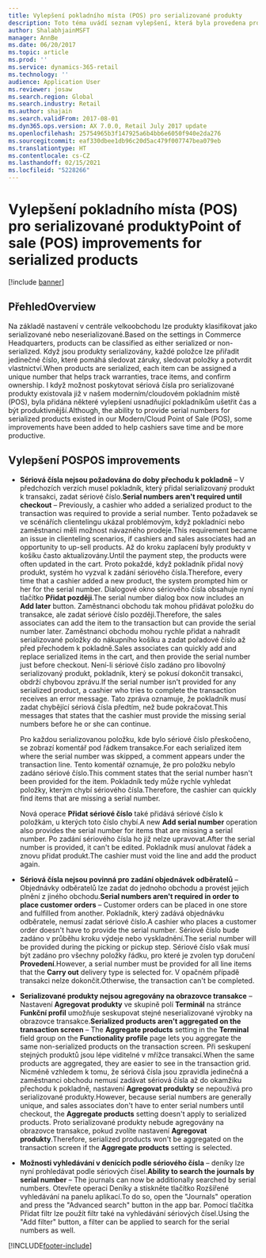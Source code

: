 ```yaml
---
title: Vylepšení pokladního místa (POS) pro serializované produkty
description: Toto téma uvádí seznam vylepšení, která byla provedena pro serializované produkty, abyste ušetřili čas a byli produktivnější.
author: ShalabhjainMSFT
manager: AnnBe
ms.date: 06/20/2017
ms.topic: article
ms.prod: ''
ms.service: dynamics-365-retail
ms.technology: ''
audience: Application User
ms.reviewer: josaw
ms.search.region: Global
ms.search.industry: Retail
ms.author: shajain
ms.search.validFrom: 2017-08-01
ms.dyn365.ops.version: AX 7.0.0, Retail July 2017 update
ms.openlocfilehash: 25754965b3f147925a6b4bb6e6050f940e2da276
ms.sourcegitcommit: eaf330dbee1db96c20d5ac479f007747bea079eb
ms.translationtype: HT
ms.contentlocale: cs-CZ
ms.lasthandoff: 02/15/2021
ms.locfileid: "5228266"
---
```

# <a name="point-of-sale-pos-improvements-for-serialized-products"></a><span data-ttu-id="98215-103">Vylepšení pokladního místa (POS) pro serializované produkty</span><span class="sxs-lookup"><span data-stu-id="98215-103">Point of sale (POS) improvements for serialized products</span></span>

[!include [banner](includes/banner.md)]

## <a name="overview"></a><span data-ttu-id="98215-104">Přehled</span><span class="sxs-lookup"><span data-stu-id="98215-104">Overview</span></span>

<span data-ttu-id="98215-105">Na základě nastavení v centrále velkoobchodu lze produkty klasifikovat jako serializované nebo neserializované.</span><span class="sxs-lookup"><span data-stu-id="98215-105">Based on the settings in Commerce Headquarters, products can be classified as either serialized or non-serialized.</span></span> <span data-ttu-id="98215-106">Když jsou produkty serializovány, každé položce lze přiřadit jedinečné číslo, které pomáhá sledovat záruky, sledovat položky a potvrdit vlastnictví.</span><span class="sxs-lookup"><span data-stu-id="98215-106">When products are serialized, each item can be assigned a unique number that helps track warranties, trace items, and confirm ownership.</span></span> <span data-ttu-id="98215-107">I když možnost poskytovat sériová čísla pro serializované produkty existovala již v našem moderním/cloudovém pokladním místě (POS), byla přidána některé vylepšení usnadňující pokladníkům ušetřit čas a být produktivnější.</span><span class="sxs-lookup"><span data-stu-id="98215-107">Although, the ability to provide serial numbers for serialized products existed in our Modern/Cloud Point of Sale (POS), some improvements have been added to help cashiers save time and be more productive.</span></span>

## <a name="pos-improvements"></a><span data-ttu-id="98215-108">Vylepšení POS</span><span class="sxs-lookup"><span data-stu-id="98215-108">POS improvements</span></span>

- <span data-ttu-id="98215-109">**Sériová čísla nejsou požadována do doby přechodu k pokladně** – V předchozích verzích musel pokladník, který přidal serializovaný produkt k transakci, zadat sériové číslo.</span><span class="sxs-lookup"><span data-stu-id="98215-109">**Serial numbers aren't required until checkout** – Previously, a cashier who added a serialized product to the transaction was required to provide a serial number.</span></span> <span data-ttu-id="98215-110">Tento požadavek se ve scénářích clientelingu ukázal problémovým, když pokladníci nebo zaměstnanci měli možnost návazného prodeje.</span><span class="sxs-lookup"><span data-stu-id="98215-110">This requirement became an issue in clienteling scenarios, if cashiers and sales associates had an opportunity to up-sell products.</span></span> <span data-ttu-id="98215-111">Až do kroku zaplacení byly produkty v košíku často aktualizovány.</span><span class="sxs-lookup"><span data-stu-id="98215-111">Until the payment step, the products were often updated in the cart.</span></span> <span data-ttu-id="98215-112">Proto pokaždé, když pokladník přidal nový produkt, systém ho vyzval k zadání sériového čísla.</span><span class="sxs-lookup"><span data-stu-id="98215-112">Therefore, every time that a cashier added a new product, the system prompted him or her for the serial number.</span></span> <span data-ttu-id="98215-113">Dialogové okno sériového čísla obsahuje nyní tlačítko **Přidat později**.</span><span class="sxs-lookup"><span data-stu-id="98215-113">The serial number dialog box now includes an **Add later** button.</span></span> <span data-ttu-id="98215-114">Zaměstnanci obchodu tak mohou přidávat položku do transakce, ale zadat sériové číslo později.</span><span class="sxs-lookup"><span data-stu-id="98215-114">Therefore, the sales associates can add the item to the transaction but can provide the serial number later.</span></span> <span data-ttu-id="98215-115">Zaměstnanci obchodu mohou rychle přidat a nahradit serializované položky do nákupního košíku a zadat pořadové číslo až před přechodem k pokladně.</span><span class="sxs-lookup"><span data-stu-id="98215-115">Sales associates can quickly add and replace serialized items in the cart, and then provide the serial number just before checkout.</span></span> <span data-ttu-id="98215-116">Není-li sériové číslo zadáno pro libovolný serializovaný produkt, pokladník, který se pokusí dokončit transakci, obdrží chybovou zprávu.</span><span class="sxs-lookup"><span data-stu-id="98215-116">If the serial number isn't provided for any serialized product, a cashier who tries to complete the transaction receives an error message.</span></span> <span data-ttu-id="98215-117">Tato zpráva oznamuje, že pokladník musí zadat chybějící sériová čísla předtím, než bude pokračovat.</span><span class="sxs-lookup"><span data-stu-id="98215-117">This messages that states that the cashier must provide the missing serial numbers before he or she can continue.</span></span>

    <span data-ttu-id="98215-118">Pro každou serializovanou položku, kde bylo sériové číslo přeskočeno, se zobrazí komentář pod řádkem transakce.</span><span class="sxs-lookup"><span data-stu-id="98215-118">For each serialized item where the serial number was skipped, a comment appears under the transaction line.</span></span> <span data-ttu-id="98215-119">Tento komentář oznamuje, že pro položku nebylo zadáno sériové číslo.</span><span class="sxs-lookup"><span data-stu-id="98215-119">This comment states that the serial number hasn't been provided for the item.</span></span> <span data-ttu-id="98215-120">Pokladník tedy může rychle vyhledat položky, kterým chybí sériového čísla.</span><span class="sxs-lookup"><span data-stu-id="98215-120">Therefore, the cashier can quickly find items that are missing a serial number.</span></span>

    <span data-ttu-id="98215-121">Nová operace **Přidat sériové číslo** také přidává sériové číslo k položkám, u kterých toto číslo chybí.</span><span class="sxs-lookup"><span data-stu-id="98215-121">A new **Add serial number** operation also provides the serial number for items that are missing a serial number.</span></span> <span data-ttu-id="98215-122">Po zadání sériového čísla ho již nelze upravovat.</span><span class="sxs-lookup"><span data-stu-id="98215-122">After the serial number is provided, it can't be edited.</span></span> <span data-ttu-id="98215-123">Pokladník musí anulovat řádek a znovu přidat produkt.</span><span class="sxs-lookup"><span data-stu-id="98215-123">The cashier must void the line and add the product again.</span></span>
    
- <span data-ttu-id="98215-124">**Sériová čísla nejsou povinná pro zadání objednávek odběratelů** – Objednávky odběratelů lze zadat do jednoho obchodu a provést jejich plnění z jiného obchodu.</span><span class="sxs-lookup"><span data-stu-id="98215-124">**Serial numbers aren't required in order to place customer orders** – Customer orders can be placed in one store and fulfilled from another.</span></span> <span data-ttu-id="98215-125">Pokladník, který zadává objednávku odběratele, nemusí zadat sériové číslo.</span><span class="sxs-lookup"><span data-stu-id="98215-125">A cashier who places a customer order doesn't have to provide the serial number.</span></span> <span data-ttu-id="98215-126">Sériové číslo bude zadáno v průběhu kroku výdeje nebo vyskladnění.</span><span class="sxs-lookup"><span data-stu-id="98215-126">The serial number will be provided during the picking or pickup step.</span></span> <span data-ttu-id="98215-127">Sériové číslo však musí být zadáno pro všechny položky řádku, pro které je zvolen typ doručení **Provedení**.</span><span class="sxs-lookup"><span data-stu-id="98215-127">However, a serial number must be provided for all line items that the **Carry out** delivery type is selected for.</span></span> <span data-ttu-id="98215-128">V opačném případě transakci nelze dokončit.</span><span class="sxs-lookup"><span data-stu-id="98215-128">Otherwise, the transaction can't be completed.</span></span>
- <span data-ttu-id="98215-129">**Serializované produkty nejsou agregovány na obrazovce transakce** – Nastavení **Agregovat produkty** ve skupině polí **Terminál** na stránce **Funkční profil** umožňuje seskupovat stejné neserializované výrobky na obrazovce transakce.</span><span class="sxs-lookup"><span data-stu-id="98215-129">**Serialized products aren't aggregated on the transaction screen** – The **Aggregate products** setting in the **Terminal** field group on the **Functionality profile** page lets you aggregate the same non-serialized products on the transaction screen.</span></span> <span data-ttu-id="98215-130">Při seskupení stejných produktů jsou lépe viditelné v mřížce transakcí.</span><span class="sxs-lookup"><span data-stu-id="98215-130">When the same products are aggregated, they are easier to see in the transaction grid.</span></span> <span data-ttu-id="98215-131">Nicméně vzhledem k tomu, že sériová čísla jsou zpravidla jedinečná a zaměstnanci obchodu nemusí zadávat sériová čísla až do okamžiku přechodu k pokladně, nastavení **Agregovat produkty** se nepoužívá pro serializované produkty.</span><span class="sxs-lookup"><span data-stu-id="98215-131">However, because serial numbers are generally unique, and sales associates don't have to enter serial numbers until checkout, the **Aggregate products** setting doesn't apply to serialized products.</span></span> <span data-ttu-id="98215-132">Proto serializované produkty nebude agregovány na obrazovce transakce, pokud zvolíte nastavení **Agregovat produkty**.</span><span class="sxs-lookup"><span data-stu-id="98215-132">Therefore, serialized products won't be aggregated on the transaction screen if the **Aggregate products** setting is selected.</span></span>
- <span data-ttu-id="98215-133">**Možnosti vyhledávání v denících podle sériového čísla** – deníky lze nyní prohledávat podle sériových čísel.</span><span class="sxs-lookup"><span data-stu-id="98215-133">**Ability to search the journals by serial number** – The journals can now be additionally searched by serial numbers.</span></span> <span data-ttu-id="98215-134">Otevřete operaci Deníky a stiskněte tlačítko Rozšířené vyhledávání na panelu aplikací.</span><span class="sxs-lookup"><span data-stu-id="98215-134">To do so, open the "Journals" operation and press the "Advanced search" button in the app bar.</span></span> <span data-ttu-id="98215-135">Pomocí tlačítka Přidat filtr lze použít filtr také na vyhledávání sériových čísel.</span><span class="sxs-lookup"><span data-stu-id="98215-135">Using the "Add filter" button, a filter can be applied to search for the serial numbers as well.</span></span>


[!INCLUDE[footer-include](../includes/footer-banner.md)]